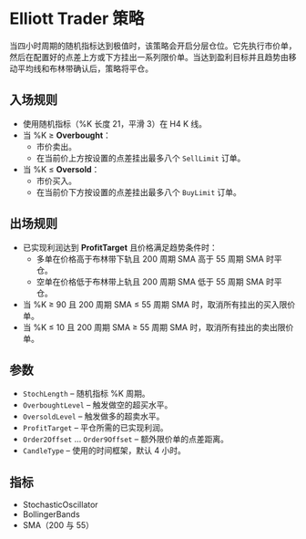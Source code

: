 # Elliott Trader 策略

当四小时周期的随机指标达到极值时，该策略会开启分层仓位。它先执行市价单，然后在配置好的点差上方或下方挂出一系列限价单。当达到盈利目标并且趋势由移动平均线和布林带确认后，策略将平仓。

## 入场规则
- 使用随机指标（%K 长度 21，平滑 3）在 H4 K 线。
- 当 %K ≥ **Overbought**：
  - 市价卖出。
  - 在当前价上方按设置的点差挂出最多八个 `SellLimit` 订单。
- 当 %K ≤ **Oversold**：
  - 市价买入。
  - 在当前价下方按设置的点差挂出最多八个 `BuyLimit` 订单。

## 出场规则
- 已实现利润达到 **ProfitTarget** 且价格满足趋势条件时：
  - 多单在价格高于布林带下轨且 200 周期 SMA 高于 55 周期 SMA 时平仓。
  - 空单在价格低于布林带上轨且 200 周期 SMA 低于 55 周期 SMA 时平仓。
- 当 %K ≥ 90 且 200 周期 SMA ≤ 55 周期 SMA 时，取消所有挂出的买入限价单。
- 当 %K ≤ 10 且 200 周期 SMA ≥ 55 周期 SMA 时，取消所有挂出的卖出限价单。

## 参数
- `StochLength` – 随机指标 %K 周期。
- `OverboughtLevel` – 触发做空的超买水平。
- `OversoldLevel` – 触发做多的超卖水平。
- `ProfitTarget` – 平仓所需的已实现利润。
- `Order2Offset` … `Order9Offset` – 额外限价单的点差距离。
- `CandleType` – 使用的时间框架，默认 4 小时。

## 指标
- StochasticOscillator
- BollingerBands
- SMA（200 与 55）
